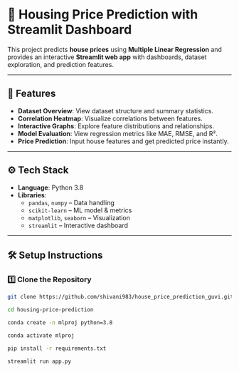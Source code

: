 # 🏡 Housing Price Prediction with Streamlit Dashboard

This project predicts **house prices** using **Multiple Linear Regression** and provides an interactive **Streamlit web app** with dashboards, dataset exploration, and prediction features.

---

## 📌 Features
- **Dataset Overview**: View dataset structure and summary statistics.  
- **Correlation Heatmap**: Visualize correlations between features.  
- **Interactive Graphs**: Explore feature distributions and relationships.  
- **Model Evaluation**: View regression metrics like MAE, RMSE, and R².  
- **Price Prediction**: Input house features and get predicted price instantly.  

---

## ⚙️ Tech Stack
- **Language**: Python 3.8  
- **Libraries**:  
  - `pandas`, `numpy` – Data handling  
  - `scikit-learn` – ML model & metrics  
  - `matplotlib`, `seaborn` – Visualization  
  - `streamlit` – Interactive dashboard  

---

## 🛠️ Setup Instructions

### 1️⃣ Clone the Repository
```bash
git clone https://github.com/shivani983/house_price_prediction_guvi.git
```
```bash
cd housing-price-prediction
```

```bash
conda create -n mlproj python=3.8

```

```bash
conda activate mlproj
```

```bash
pip install -r requirements.txt
```

```bash
streamlit run app.py
```
